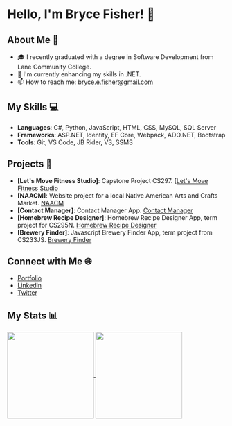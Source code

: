 # Hello, I'm Bryce Fisher! 👋

## About Me 📌
- 🎓 I recently graduated with a degree in Software Development from Lane Community College.
- 🌱 I'm currently enhancing my skills in .NET.
- 📫 How to reach me: bryce.e.fisher@gmail.com

## My Skills 💻
- **Languages**: C#, Python, JavaScript, HTML, CSS, MySQL, SQL Server
- **Frameworks**: ASP.NET, Identity, EF Core, Webpack, ADO.NET, Bootstrap
- **Tools**: Git, VS Code, JB Rider, VS, SSMS

## Projects 🚀
- **[Let's Move Fitness Studio]**: Capstone Project CS297. [[Let's Move Fitness Studio]([https://www.naacm.org/](http://bryceefisher-001-site5.htempurl.com/))
- **[NAACM]**: Website project for a local Native American Arts and Crafts Market. [NAACM](https://www.naacm.org/)
- **[Contact Manager]**: Contact Manager App. [Contact Manager](http://bryceefisher-001-site2.htempurl.com/account/login?ReturnUrl=%2F)
- **[Homebrew Recipe Designer]**: Homebrew Recipe Designer App, term project for CS295N. [Homebrew Recipe Designer](https://homebrewrecipedesigner.azurewebsites.net/)
-  **[Brewery Finder]**: Javascript Brewery Finder App, term project from CS233JS. [Brewery Finder](https://citstudent.lanecc.edu/~fisherb479/web/brewery/dist/index.html)

## Connect with Me 🌐
- [Portfolio](https://www.brycefisher.me/)
- [Linkedin](https://www.linkedin.com/in/bryceefisher/)
- [Twitter](https://twitter.com/SideStewBrew)

## My Stats 📊

<a href="https://github.com/anuraghazra/github-readme-stats">
  <img height=200 align="center" src="https://github-readme-stats.vercel.app/api?username=bryceefisher" />
</a>
<a href="https://github.com/anuraghazra/convoychat">
  <img height=200 align="center" src="https://github-readme-stats.vercel.app/api/top-langs?username=bryceefisher&layout=compact&langs_count=8&card_width=320" />

